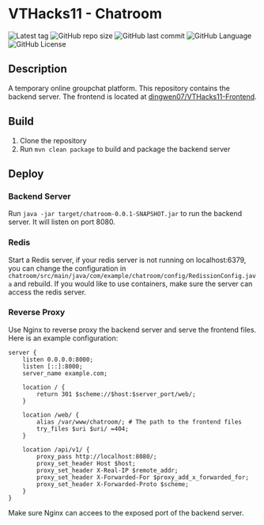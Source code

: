 # VTHacks11 - Chatroom

![Latest tag](https://img.shields.io/github/v/tag/dingwen07/VTHacks11)
![GitHub repo size](https://img.shields.io/github/repo-size/dingwen07/VTHacks11?color=orange)
![GitHub last commit](https://img.shields.io/github/last-commit/dingwen07/VTHacks11?color=green)
![GitHub Language](https://img.shields.io/github/languages/top/dingwen07/VTHacks11?color=red)
![GitHub License](https://img.shields.io/github/license/dingwen07/VTHacks11)

## Description
A temporary online groupchat platform. This repository contains the backend server. The frontend is located at [dingwen07/VTHacks11-Frontend](https://github.com/dingwen07/VTHacks11-Frontend).

## Build
1. Clone the repository
2. Run `mvn clean package` to build and package the backend server

## Deploy

### Backend Server
Run `java -jar target/chatroom-0.0.1-SNAPSHOT.jar` to run the backend server. It will listen on port 8080.

### Redis
Start a Redis server, if your redis server is not running on localhost:6379, you can change the configuration in `chatroom/src/main/java/com/example/chatroom/config/RedissionConfig.java` and rebuild. If you would like to use containers, make sure the server can access the redis server.

### Reverse Proxy
Use Nginx to reverse proxy the backend server and serve the frontend files. Here is an example configuration:

```
server {
    listen 0.0.0.0:8000;
    listen [::]:8000;
    server_name example.com;

    location / {
        return 301 $scheme://$host:$server_port/web/;
    }

    location /web/ {
        alias /var/www/chatroom/; # The path to the frontend files
        try_files $uri $uri/ =404;
    }

    location /api/v1/ {
        proxy_pass http://localhost:8080/;
        proxy_set_header Host $host;
        proxy_set_header X-Real-IP $remote_addr;
        proxy_set_header X-Forwarded-For $proxy_add_x_forwarded_for;
        proxy_set_header X-Forwarded-Proto $scheme;
    }
}
```

Make sure Nginx can accees to the exposed port of the backend server.
